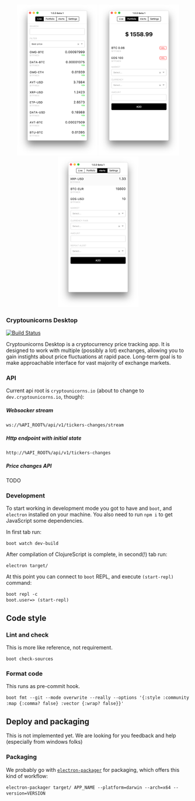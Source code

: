 <div align="center">
  <img src="docs/img/live.png" width="220px" />
  <img src="docs/img/folio.png" width="220px" />
  <img src="docs/img/alerts.png" width="220px" />
</div>

### Cryptounicorns Desktop

[![Build Status](https://travis-ci.org/cryptounicorns/desktop.svg)](https://travis-ci.org/cryptounicorns/desktop)

Cryptounicorns Desktop is a cryptocurrency price tracking app. It is designed to work with multiple (possibly a lot) exchanges, allowing you to gain instights about price fluctuations at rapid pace. Long-term goal is to make approachable interface for vast majority of exchange markets.

### API

Current api root is `cryptounicorns.io` (about to change to `dev.cryptounicorns.io`, though):

##### Websocker stream

```
ws://%API_ROOT%/api/v1/tickers-changes/stream
```

##### Http endpoint with initial state

```
http://%API_ROOT%/api/v1/tickers-changes
```

##### Price changes API

TODO

### Development

To start working in development mode you got to have and `boot`, and `electron` installed on your machine. You also need to run `npm i` to get JavaScript some dependencies.

In first tab run:

```
boot watch dev-build
```

After compilation of ClojureScript is complete, in second(!) tab run:

```
electron target/
```

At this point you can connect to `boot` REPL, and execute `(start-repl)` command:

```
boot repl -c
boot.user=> (start-repl)
```

## Code style

### Lint and check

This is more like reference, not requirement.

```
boot check-sources
```

### Format code

This runs as pre-commit hook.

```
boot fmt --git --mode overwrite --really --options '{:style :community :map {:comma? false} :vector {:wrap? false}}'
```

## Deploy and packaging

This is not implemented yet. We are looking for you feedback and help (especially from windows folks)

### Packaging

We probably go with [`electron-packager`](https://github.com/maxogden/electron-packager) for packaging, which offers this kind of workflow:

```
electron-packager target/ APP_NAME --platform=darwin --arch=x64 --version=VERSION
```

